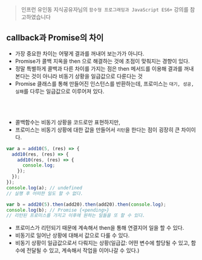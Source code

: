 > 인프런 유인동 지식공유자님의 `함수형 프로그래밍과 JavaScript ES6+` 강의를 참고하였습니다

## callback과 Promise의 차이

- 가장 중요한 차이는 어떻게 결과를 꺼내어 보는가가 아니다.
- Promise가 콜백 지옥을 then 으로 해결하는 것에 초점이 맞춰지는 경향이 있다.
- 정말 특별하게 콜백과 다른 차이를 가지는 점은 then 메서드를 이용해 결과를 꺼내본다는 것이 아니라 비동기 상황을 일급값으로 다룬다는 것
- Promise 클래스를 통해 만들어진 인스턴스를 반환하는데, 프로미스는 `대기, 성공, 실패`를 다루는 일급값으로 이루어져 있다.

<br />
<br />

- 콜백함수는 비동기 상황을 코드로만 표현하지만,
- 프로미스는 비동기 상황에 대한 값을 만들어서 `리턴`을 한다는 점이 굉장히 큰 차이이다.

```javascript
var a = add10(5, (res) => {
  add10(res, (res) => {
    add10(res, (res) => {
      console.log;
    });
  });
});
console.log(a); // undefined
// 실행 후 어떠한 일도 할 수 없다.

var b = add20(5).then(add20).then(add20).then(console.log);
console.log(b); // Promise {<pending>}
// 리턴된 프로미스를 가지고 이후에 원하는 일들을 또 할 수 있다.
```

- 프로미스가 리턴되기 때문에 계속해서 then을 통해 연결지어 일을 할 수 있다.
- 비동기로 일어난 상황에 대해서 값으로 다룰 수 있다.
- 비동기 상황이 일급값으로서 다뤄지는 상황(일급값: 어떤 변수에 할당될 수 있고, 함수에 전달될 수 있고, 계속해서 작업을 이어나갈 수 있다.)
